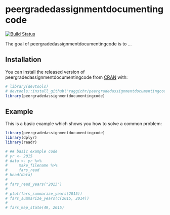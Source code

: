 
# peergradedassignmentdocumentingcode

<!-- badges: start -->
[![Build Status](https://travis-ci.org/raggichr/peergradedassignmentdocumentingcode.svg?branch=master)](https://travis-ci.org/raggichr/peergradedassignmentdocumentingcode)
<!-- badges: end -->

The goal of peergradedassignmentdocumentingcode is to ...

## Installation

You can install the released version of peergradedassignmentdocumentingcode from [CRAN](https://CRAN.R-project.org) with:

``` r
# library(devtools)
# devtools::install_github("raggichr/peergradedassignmentdocumentingcode")
library(peergradedassignmentdocumentingcode)
```

## Example

This is a basic example which shows you how to solve a common problem:

``` r
library(peergradedassignmentdocumentingcode)
library(dplyr)
library(readr)

# ## basic example code
# yr <- 2015
# data <- yr %>%
#     make_filename %>%
#     fars_read
# head(data)
# 
# fars_read_years("2013")
# 
# plot(fars_summarize_years(2015))
# fars_summarize_years(c(2015, 2014))
# 
# fars_map_state(49, 2015)
```

